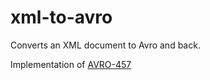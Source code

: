 xml-to-avro
===========

Converts an XML document to Avro and back.

Implementation of [AVRO-457](https://issues.apache.org/jira/browse/AVRO-457)